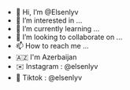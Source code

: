- 👋 Hi, I’m @Elsenlyv
- 👀 I’m interested in ...
- 🌱 I’m currently learning ...
- 💞️ I’m looking to collaborate on ...
- 📫 How to reach me ...
- 🇦🇿 I'm Azerbaijan
- ✉️ Instagram : @elsenlyv
- 🎥 Tiktok : @elsenlyv

<!---
Elsenlyv/Elsenlyv is a ✨ special ✨ repository because its `README.md` (this file) appears on your GitHub profile.
You can click the Preview link to take a look at your changes.
--->
